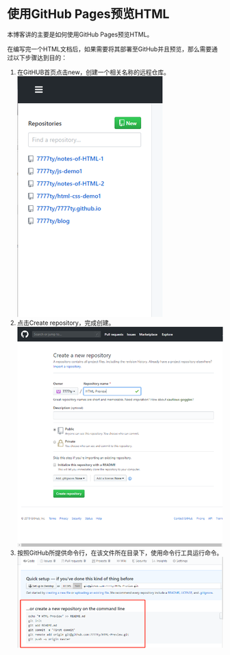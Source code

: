 # 使用GitHub Pages预览HTML

本博客讲的主要是如何使用GitHub Pages预览HTML。

在编写完一个HTML文档后，如果需要将其部署至GitHub并且预览，那么需要通过以下步骤达到目的：
1. 在GitHUB首页点击new，创建一个相关名称的远程仓库。![](1.png) 
2. 点击Create repository，完成创建。![](2.jpg)
3. 按照GitHub所提供命令行，在该文件所在目录下，使用命令行工具运行命令。![](3.png)
